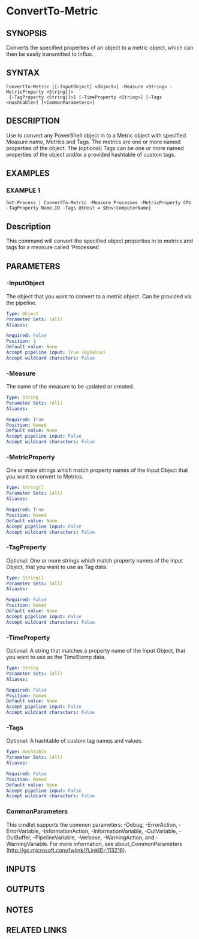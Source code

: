 # ConvertTo-Metric

## SYNOPSIS
Converts the specified properties of an object to a metric object, which can then be easily transmitted to Influx.

## SYNTAX

```
ConvertTo-Metric [[-InputObject] <Object>] -Measure <String> -MetricProperty <String[]>
 [-TagProperty <String[]>] [-TimeProperty <String>] [-Tags <Hashtable>] [<CommonParameters>]
```

## DESCRIPTION
Use to convert any PowerShell object in to a Metric object with specified Measure name, Metrics and Tags.
The metrics
are one or more named properties of the object.
The (optional) Tags can be one or more named properties of the object
and/or a provided hashtable of custom tags.

## EXAMPLES

### EXAMPLE 1
```
Get-Process | ConvertTo-Metric -Measure Processes -MetricProperty CPU -TagProperty Name,ID -Tags @{Host = $Env:ComputerName}
```

Description
-----------
This command will convert the specified object properties in to metrics and tags for a measure called 'Processes'.

## PARAMETERS

### -InputObject
The object that you want to convert to a metric object.
Can be provided via the pipeline.

```yaml
Type: Object
Parameter Sets: (All)
Aliases:

Required: False
Position: 1
Default value: None
Accept pipeline input: True (ByValue)
Accept wildcard characters: False
```

### -Measure
The name of the measure to be updated or created.

```yaml
Type: String
Parameter Sets: (All)
Aliases:

Required: True
Position: Named
Default value: None
Accept pipeline input: False
Accept wildcard characters: False
```

### -MetricProperty
One or more strings which match property names of the Input Object that you want to convert to Metrics.

```yaml
Type: String[]
Parameter Sets: (All)
Aliases:

Required: True
Position: Named
Default value: None
Accept pipeline input: False
Accept wildcard characters: False
```

### -TagProperty
Optional: One or more strings which match property names of the Input Object, that you want to use as Tag data.

```yaml
Type: String[]
Parameter Sets: (All)
Aliases:

Required: False
Position: Named
Default value: None
Accept pipeline input: False
Accept wildcard characters: False
```

### -TimeProperty
Optional: A string that matches a property name of the Input Object, that you want to use as the TimeStamp data.

```yaml
Type: String
Parameter Sets: (All)
Aliases:

Required: False
Position: Named
Default value: None
Accept pipeline input: False
Accept wildcard characters: False
```

### -Tags
Optional: A hashtable of custom tag names and values.

```yaml
Type: Hashtable
Parameter Sets: (All)
Aliases:

Required: False
Position: Named
Default value: None
Accept pipeline input: False
Accept wildcard characters: False
```

### CommonParameters
This cmdlet supports the common parameters: -Debug, -ErrorAction, -ErrorVariable, -InformationAction, -InformationVariable, -OutVariable, -OutBuffer, -PipelineVariable, -Verbose, -WarningAction, and -WarningVariable.
For more information, see about_CommonParameters (http://go.microsoft.com/fwlink/?LinkID=113216).

## INPUTS

## OUTPUTS

## NOTES

## RELATED LINKS
